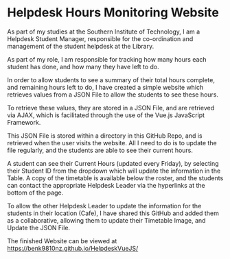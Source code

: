 # Helpdesk Hours Monitoring Website

As part of my studies at the Southern Institute of Technology, I am a Helpdesk Student Manager, responsible for the co-ordination and management of the student helpdesk at the Library.

As part of my role, I am responsible for tracking how many hours each student has done, and how many they have left to do.

In order to allow students to see a summary of their total hours complete, and remaining hours left to do, I have created a simple website which retrieves values from a JSON File to allow the students to see these hours.

To retrieve these values, they are stored in a JSON File, and are retrieved via AJAX, which is facilitated through the use of the Vue.js JavaScript Framework.

This JSON File is stored within a directory in this GitHub Repo, and is retrieved when the user visits the website. All I need to do is to update the file regularly, and the students are able to see their current hours.

A student can see their Current Hours (updated every Friday), by selecting their Student ID from the dropdown which will update the information in the Table. A copy of the timetable is available below the roster, and the students can contact the appropriate Helpdesk Leader via the hyperlinks at the bottom of the page.

To allow the other Helpdesk Leader to update the information for the students in their location (Cafe), I have shared this GitHub and added them as a collaborative, allowing them to update their Timetable Image, and Update the JSON File.

The finished Website can be viewed at https://benk9810nz.github.io/HelpdeskVueJS/
